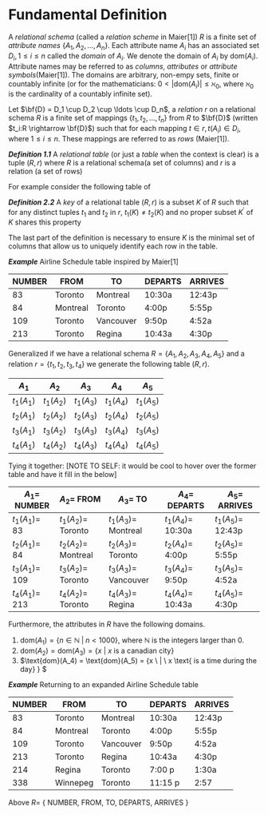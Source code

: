 # Fundamental Definition

A *relational schema* (called a *relation scheme* in Maier[1]) $R$ is a finite set of *attribute names* $\{A_1, A_2, \ldots, A_n\}$. Each attribute name $A_i$ has an associated set $D_i, 1\leq i \leq n$ called the *domain* of $A_i$. We denote the domain of $A_i$ by $\text{dom}(A_i)$. Attribute names  may be referred to as *columns*, *attributes* or *attribute symbols*(Maier[1]). The domains are arbitrary, non-empy sets, finite or countably infinite (or for the mathematicians: $0 <|\text{dom}(A_i)| \leq \aleph_0$, where $\aleph_0$ is the cardinality of a countably infinite set). 

Let $\bf{D} = D_1 \cup D_2 \cup \ldots \cup D_n$, a *relation* $r$ on a relational schema $R$ is a finite set of mappings $\{ t_1, t_2, \ldots, t_n\}$ from $R$ to $\bf{D}$ (written $t_i:R \rightarrow \bf{D}$) such that for each mapping $t \in r, t(A_i) \in D_i$, where $1 \leq i \leq n$. These mappings are referred to as *rows* (Maier[1]).



***Definition 1.1*** A *relational table* (or just a *table* when the context is clear) is a tuple $(R, r)$ where $R$ is a relational schema(a set of columns) and $r$ is a relation (a set of rows)

For example consider the following table of 

***Definition 2.2*** A *key* of a relational table $(R, r)$ is a subset $K$ of $R$ such that for any distinct tuples $t_1$ and $t_2$ in $r$, $t_1(K) \neq t_2(K)$ and no proper subset $K^\prime$ of $K$ shares this property 

The last part of the definition is necessary to ensure $K$ is the minimal set of columns that allow us to uniquely identify each row in the table. 

***Example***
Airline Schedule table inspired by Maier[1]

| NUMBER | FROM | TO  | DEPARTS | ARRIVES |
| ------ | ---- | --- | ------- | ------- |
| 83 | Toronto | Montreal | 10:30a | 12:43p |
| 84 | Montreal | Toronto | 4:00p | 5:55p |
| 109 | Toronto | Vancouver | 9:50p | 4:52a |
| 213 | Toronto | Regina | 10:43a | 4:30p |

Generalized if we have a relational schema $R = \{A_1, A_2, A_3, A_4, A_5\}$ and a relation $r = \{t_1, t_2, t_3, t_4\}$ we generate the following table $(R, r)$.

| $A_1$ | $A_2$ | $A_3$  | $A_4$ | $A_5$ |
| ------ | ---- | --- | ------- | ------- |
| $t_1(A_1)$ | $t_1(A_2)$ | $t_1(A_3)$ | $t_1(A_4)$ | $t_1(A_5)$ |
| $t_2(A_1)$ | $t_2(A_2)$ | $t_2(A_3)$ | $t_2(A_4)$ | $t_2(A_5)$ |
| $t_3(A_1)$ | $t_3(A_2)$ | $t_3(A_3)$ | $t_3(A_4)$ | $t_3(A_5)$ |
| $t_4(A_1)$ | $t_4(A_2)$ | $t_4(A_3)$ | $t_4(A_4)$ | $t_4(A_5)$ |

Tying it together: [NOTE TO SELF: it would be cool to hover over the former table and have it fill in the below]

| $A_1=$ NUMBER | $A_2=$ FROM | $A_3=$  TO  | $A_4=$ DEPARTS | $A_5=$ ARRIVES |
| ------ | ---- | --- | ------- | ------- |
| $t_1(A_1)=$ 83 | $t_1(A_2) =$ Toronto | $t_1(A_3)=$ Montreal | $t_1(A_4)=$ 10:30a | $t_1(A_5)=$  12:43p|
| $t_2(A_1)=$ 84 | $t_2(A_2)=$ Montreal | $t_2(A_3)=$ Toronto | $t_2(A_4)=$ 4:00p | $t_2(A_5)=$ 5:55p |
| $t_3(A_1)=$ 109 | $t_3(A_2)=$ Toronto | $t_3(A_3)=$ Vancouver | $t_3(A_4)=$ 9:50p | $t_3(A_5)=$ 4:52a |
| $t_4(A_1)=$ 213 | $t_4(A_2)=$ Toronto | $t_4(A_3)=$ Regina | $t_4(A_4)=$ 10:43a | $t_4(A_5)=$ 4:30p |

Furthermore, the attributes in $R$ have the following domains.

1. $\text{dom}(A_1) = \{ n \in \mathbb{N} \;|\; n < 1000\}$, where $\mathbb{N}$ is the integers larger than $0$.
2. $\text{dom}(A_2) = \text{dom}(A_3) = \{x \ | \ x \text{ is a canadian city}\}$
3. $\text{dom}(A_4) = \text{dom}(A_5) = \{x  \ | \ x \text{ is a time during the day} \} $

***Example*** Returning to an expanded Airline Schedule table

| NUMBER | FROM | TO  | DEPARTS | ARRIVES |
| ------ | ---- | --- | ------- | ------- |
| 83 | Toronto | Montreal | 10:30a | 12:43p |
| 84 | Montreal | Toronto | 4:00p | 5:55p |
| 109 | Toronto | Vancouver | 9:50p | 4:52a |
| 213 | Toronto | Regina | 10:43a | 4:30p |
| 214 | Regina | Toronto | 7:00 p | 1:30a |
| 338 | Winnepeg | Toronto | 11:15 p | 2:57 |

Above $R =$ $\{$ NUMBER, FROM, TO, DEPARTS, ARRIVES $\}$